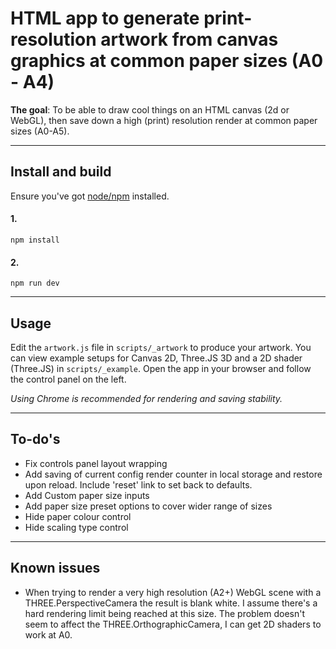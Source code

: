 # HTML app to generate print-resolution artwork from canvas graphics at common paper sizes (A0 - A4)

__The goal__: To be able to draw cool things on an HTML canvas (2d or WebGL), then save down a high (print) resolution render at common paper sizes (A0-A5).

---

## Install and build

Ensure you've got [node/npm](https://nodejs.org/en/) installed.

#### 1.
```
npm install
```

#### 2.
```
npm run dev
```

---

## Usage

Edit the `artwork.js` file in `scripts/_artwork` to produce your artwork. You can view example setups for Canvas 2D, Three.JS 3D and a 2D shader (Three.JS) in `scripts/_example`. Open the app in your browser and follow the control panel on the left.

_Using Chrome is recommended for rendering and saving stability._

---

## To-do's

- Fix controls panel layout wrapping
- Add saving of current config render counter in local storage and restore upon reload. Include 'reset' link to set back to defaults.
- Add Custom paper size inputs
- Add paper size preset options to cover wider range of sizes
- Hide paper colour control
- Hide scaling type control

---

## Known issues

- When trying to render a very high resolution (A2+) WebGL scene with a THREE.PerspectiveCamera the result is blank white. I assume there's a hard rendering limit being reached at this size. The problem doesn't seem to affect the THREE.OrthographicCamera, I can get 2D shaders to work at A0.